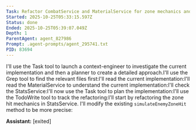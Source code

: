 ```yaml
---
Task: Refactor CombatService and MaterialService for zone mechanics and loot system
Started: 2025-10-25T05:33:15.597Z
Status: done
Ended: 2025-10-25T05:39:07.049Z
Depth: 1
ParentAgent: agent_827986
Prompt: .agent-prompts/agent_295741.txt
PID: 83694
---
```


I'll use the Task tool to launch a context-engineer to investigate the current implementation and then a planner to create a detailed approach.I'll use the Grep tool to find the relevant files first:I'll read the current implementation:I'll read the MaterialService to understand the current implementation:I'll check the StatsService:I'll now use the Task tool to plan the implementation:I'll use the TodoWrite tool to track the refactoring:I'll start by refactoring the zone hit mechanics in StatsService. I'll modify the existing `simulateEnemyZoneHit` method to be more precise:

**Assistant:** [exited]
